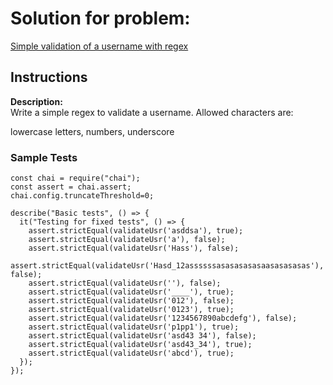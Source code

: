 # Solution for problem:

[Simple validation of a username with regex](https://www.codewars.com/kata/56a3f08aa9a6cc9b75000023)

## Instructions

**Description:**  
Write a simple regex to validate a username. Allowed characters are:

lowercase letters,
numbers,
underscore

### Sample Tests

```plaintext
const chai = require("chai");
const assert = chai.assert;
chai.config.truncateThreshold=0;

describe("Basic tests", () => {
  it("Testing for fixed tests", () => {
    assert.strictEqual(validateUsr('asddsa'), true);
    assert.strictEqual(validateUsr('a'), false);
    assert.strictEqual(validateUsr('Hass'), false);
    assert.strictEqual(validateUsr('Hasd_12assssssasasasasasaasasasasas'), false);
    assert.strictEqual(validateUsr(''), false);
    assert.strictEqual(validateUsr('____'), true);
    assert.strictEqual(validateUsr('012'), false);
    assert.strictEqual(validateUsr('0123'), true);
    assert.strictEqual(validateUsr('1234567890abcdefg'), false);
    assert.strictEqual(validateUsr('p1pp1'), true);
    assert.strictEqual(validateUsr('asd43 34'), false);
    assert.strictEqual(validateUsr('asd43_34'), true);
    assert.strictEqual(validateUsr('abcd'), true);
  });
});
```
